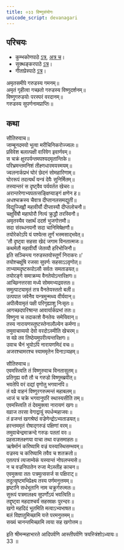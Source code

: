 ```yaml
---  
title: ०३३ विष्णुसंयोगः
unicode_script: devanagari
---  
```


## परिचयः
- कुम्भकोणपाठे [ऽत्र](https://archive.org/details/mahAbhArata-kumbhakoNam/page/n369), [अत्र च](https://sanskritdocuments.org/mirrors/mahabharata/mbhK/mahabharata-k-01-sa.html)।
- सुक्थङ्करपाठे [ऽत्र](http://bombay.indology.info/mahabharata/text/UD/MBh01.txt)।
- गीताप्रेस्पाठे [ऽत्र](https://archive.org/stream/mahabharata01ramauoft#page/564/mode/2up)।


अमृतसमीपे गरुडस्य गमनम्॥  
अमृतं गृहीत्वा गच्छतो गरुडस्य विष्णुदर्शनम्॥  
विष्णुगरुडयोः परस्परं वरदानम्॥  
गरुडस्य सुपर्णनामप्राप्तिः॥  

## कथा



सौतिरुवाच॥  
जाम्बूनदमयो भूत्वा मरीचिनिकरोज्ज्वलः॥  
प्रविवेश बलात्पक्षी वारिवेग इवार्णवम्॥  
स चक्रं क्षुरपर्यन्तमपश्यदमृतान्तिके॥  
परिभ्रमन्तमनिशं तीक्ष्णधारमयस्मयम्॥  
ज्वलनार्कप्रभं घोरं छेदनं सोमहारिणाम्॥  
घोररूपं तदत्यर्थं यन्त्रं देवैः सुनिर्मितम्॥  
तस्यान्तरं स दृष्ट्वैव पर्यवर्तत खेचरः॥  
अरान्तरेणाभ्यपतत्सङ्क्षिप्याङ्गं क्षणेन ह॥  
अधश्चक्रस्य चैवात्र दीप्तानलसमद्युती॥  
विद्युज्जिह्वौ महावीर्यौ दीप्तास्यौ दीप्तलोचनौ॥  
चक्षुर्विषौ महाघोरौ नित्यं क्रुद्धौ तरस्विनौ॥  
अमृतस्यैव रक्षार्थं ददर्श भुजगोत्तमौ॥  
सदा संरब्धनयनौ सदा चानिमिषेक्षणौ॥  
तयोरेकोऽपि यं पश्येत्स तूर्णं भस्मसाद्भवेत्॥  
'तौ दृष्ट्वा सहसा खेदं जगाम विनतात्मजः॥  
कथमेतौ महावीर्यौ जेतव्यौ हरिभोजिनौ॥  
इति सञ्चिन्त्य गरुडस्तयोस्तूर्णं निराकरः॥'  
तयोश्चक्षूंषि रजसा सुपर्णः सहसाऽऽवृणोत्॥  
ताभ्यामदृष्टरूपोऽसौ सर्वतः समताडयत्॥  
तयोरङ्गे समाक्रम्य वैनतेयोऽन्तरिक्षगः॥  
आच्छिनत्तरसा मध्ये सोममभ्यद्रवत्ततः॥  
समुत्पाट्यामृतं तत्र वैनतेयस्ततो बली॥  
उत्पपात जवेनैव यन्त्रमुन्मथ्य वीर्यवान्॥  
अपीत्वैवामृतं पक्षी परिगृह्याशु निःसृतः॥  
आगच्छदपरिश्रान्त आवार्यार्कप्रभां ततः॥  
विष्णुना च तदाकाशे वैनतेयः समेयिवान्॥  
तस्य नारायणस्तुष्टस्तेनालौल्येन कर्मणा॥  
तमुवाचाव्ययो देवो वरदोऽस्मीति खेचरम्॥  
स वव्रे तव तिष्ठेयमुपरीत्यन्तरिक्षगः॥  
उवाच चैनं भूयोऽपि नारायणमिदं वचः॥  
अजरश्चामरश्च स्याममृतेन विनाऽप्यहम्॥  

सौतिरुवाच॥  
एवमस्त्विति तं विष्णुरुवाच विनतासुतम्॥  
प्रतिगृह्य वरौ तौ च गरुडो विष्णुमब्रवीत्॥  
भवतेपि वरं दद्यां वृणोतु भगवानपि॥  
तं वव्रे वाहनं विष्णुरगरुत्मन्तं महाबलम्॥  
ध्वजं च चक्रे भगवानुपरि स्थास्यसीति तम्॥  
एवमस्त्विति तं देवमुक्त्वा नारायणं खगः॥  
वव्राज तरसा वेगाद्वायुं स्पर्धन्महाजवः॥  
तं व्रजन्तं खगश्रेष्ठं वज्रेणेन्द्रोऽभ्यताडयत्॥  
हरन्तममृतं रोषाद्गरुडं पक्षिणां वरम्॥  
तमुवाचेन्द्रमाक्रन्दे गरुडः पततां वरः॥  
प्रहसञ्श्लक्ष्णया वाचा तथा वज्रसमाहतः॥  
ऋषेर्मानं करिष्यामि वज्रं यस्यास्थिसम्भवम्॥  
वज्रस्य च करिष्यामि तवैव च शतक्रतो॥  
एतत्पत्रं त्यजाम्येकं यस्यान्तं नोपलप्स्यसे॥  
न च वज्रनिपातेन रुजा मेऽस्तीह काचन॥  
एवमुक्त्वा ततः पत्रमुत्ससर्ज स पक्षिराट्॥  
तदुत्सृष्टमभिप्रेक्ष्य तस्य पर्णमनुत्तमम्॥  
हृष्टानि सर्धभूतानि नाम चक्रुर्गरुत्मतः॥  
सुरूपं पत्रमालक्ष्य सुपर्णोऽयं भवत्विति॥  
तद्दृष्ट्वा महदाश्चर्यं सहस्राक्षः पुरन्दरः॥  
खगो महदिदं भूतमिति मत्वाऽभ्यभाषत॥  
बलं विज्ञातुमिच्छामि यत्ते परमनुत्तमम्॥  
सख्यं चानन्तमिच्छामि त्वया सह खगोत्तम॥  

इति श्रीमन्महाभारते आदिपर्वणि आस्तीपर्वणि त्रयस्त्रिंशोऽध्यायः॥  
33 ॥  
